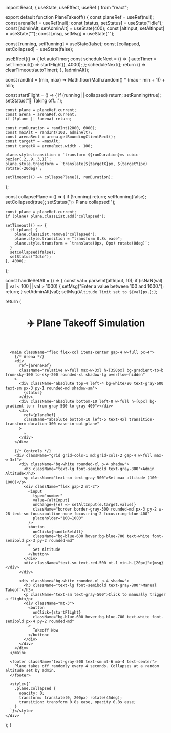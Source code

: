 import React, { useState, useEffect, useRef } from "react";

export default function PlaneTakeoff() {
  const planeRef = useRef(null);
  const arenaRef = useRef(null);
  const [status, setStatus] = useState("Idle");
  const [adminAlt, setAdminAlt] = useState(400);
  const [altInput, setAltInput] = useState("");
  const [msg, setMsg] = useState("");

  const [running, setRunning] = useState(false);
  const [collapsed, setCollapsed] = useState(false);

  useEffect(() => {
    let autoTimer;
    const scheduleNext = () => {
      autoTimer = setTimeout(() => startFlight(), 4000);
    };
    scheduleNext();
    return () => clearTimeout(autoTimer);
  }, [adminAlt]);

  const randInt = (min, max) => Math.floor(Math.random() * (max - min + 1)) + min;

  const startFlight = () => {
    if (running || collapsed) return;
    setRunning(true);
    setStatus("🛫 Taking off...");

    const plane = planeRef.current;
    const arena = arenaRef.current;
    if (!plane || !arena) return;

    const runDuration = randInt(2000, 6000);
    const maxAlt = randInt(100, adminAlt);
    const arenaRect = arena.getBoundingClientRect();
    const targetY = -maxAlt;
    const targetX = arenaRect.width - 100;

    plane.style.transition = `transform ${runDuration}ms cubic-bezier(.2,.9,.3,1)`;
    plane.style.transform = `translate(${targetX}px, ${targetY}px) rotate(-20deg)`;

    setTimeout(() => collapsePlane(), runDuration);
  };

  const collapsePlane = () => {
    if (!running) return;
    setRunning(false);
    setCollapsed(true);
    setStatus("💥 Plane collapsed!");

    const plane = planeRef.current;
    if (plane) plane.classList.add("collapsed");

    setTimeout(() => {
      if (plane) {
        plane.classList.remove("collapsed");
        plane.style.transition = "transform 0.8s ease";
        plane.style.transform = `translate(0px, 0px) rotate(0deg)`;
      }
      setCollapsed(false);
      setStatus("Idle");
    }, 4000);
  };

  const handleSetAlt = () => {
    const val = parseInt(altInput, 10);
    if (isNaN(val) || val < 100 || val > 1000) {
      setMsg("Enter a value between 100 and 1000.");
      return;
    }
    setAdminAlt(val);
    setMsg(`Altitude limit set to ${val}px.`);
  };

  return (
    <div className="min-h-screen flex flex-col items-center bg-gradient-to-b from-sky-200 to-sky-50 text-gray-900 font-sans">
      <header className="py-4 text-center">
        <h1 className="text-2xl font-bold text-blue-600">✈️ Plane Takeoff Simulation</h1>
      </header>

      <main className="flex flex-col items-center gap-4 w-full px-4">
        {/* Arena */}
        <div
          ref={arenaRef}
          className="relative w-full max-w-3xl h-[350px] bg-gradient-to-b from-sky-100 to-sky-200 rounded-xl shadow-lg overflow-hidden"
        >
          <div className="absolute top-4 left-4 bg-white/80 text-gray-600 text-sm px-3 py-1 rounded-md shadow-sm">
            {status}
          </div>
          <div className="absolute bottom-10 left-0 w-full h-[6px] bg-gradient-to-r from-gray-500 to-gray-400"></div>
          <div
            ref={planeRef}
            className="absolute bottom-10 left-5 text-4xl transition-transform duration-300 ease-in-out plane"
          >
            ✈️
          </div>
        </div>

        {/* Controls */}
        <div className="grid grid-cols-1 md:grid-cols-2 gap-4 w-full max-w-3xl">
          <div className="bg-white rounded-xl p-4 shadow">
            <h3 className="text-lg font-semibold text-gray-800">Admin Altitude</h3>
            <p className="text-sm text-gray-500">Set max altitude (100–1000)</p>
            <div className="flex gap-2 mt-2">
              <input
                type="number"
                value={altInput}
                onChange={(e) => setAltInput(e.target.value)}
                className="border border-gray-300 rounded-md px-3 py-2 w-28 text-sm focus:outline-none focus:ring-2 focus:ring-blue-400"
                placeholder="100–1000"
              />
              <button
                onClick={handleSetAlt}
                className="bg-blue-600 hover:bg-blue-700 text-white font-semibold px-3 py-2 rounded-md"
              >
                Set Altitude
              </button>
            </div>
            <div className="text-sm text-red-500 mt-1 min-h-[20px]">{msg}</div>
          </div>

          <div className="bg-white rounded-xl p-4 shadow">
            <h3 className="text-lg font-semibold text-gray-800">Manual Takeoff</h3>
            <p className="text-sm text-gray-500">Click to manually trigger a flight</p>
            <div className="mt-3">
              <button
                onClick={startFlight}
                className="bg-blue-600 hover:bg-blue-700 text-white font-semibold px-4 py-2 rounded-md"
              >
                Takeoff Now
              </button>
            </div>
          </div>
        </div>
      </main>

      <footer className="text-gray-500 text-sm mt-6 mb-4 text-center">
        Plane takes off randomly every 4 seconds. Collapses at a random altitude set by admin.
      </footer>

      <style>{`
        .plane.collapsed {
          opacity: 0;
          transform: translate(0, 200px) rotate(45deg);
          transition: transform 0.8s ease, opacity 0.8s ease;
        }
      `}</style>
    </div>
  );
}
